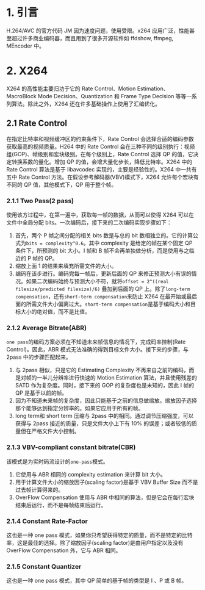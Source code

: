 # 1. 引言

H.264/AVC 的官方代码 JM 因为速度问题，使用受限。x264 应用广泛，性能甚至超过许多商业编码器，而且用到了很多开源软件如 ffdshow, ffmpeg, MEncoder 中。

# 2. X264

X264 的高性能主要归功于它的 Rate Control、Motion Estimation、MacroBlock Mode Decision、Quantization 和 Frame Type Decision 等等一系列算法。除此之外，X264 还在许多基础操作上使用了汇编优化。

## 2.1 Rate Control

在指定比特率和视频缓冲区的约束条件下，Rate Control 会选择合适的编码参数获取最高的视频质量。H264 中的 Rate Control 会在三种不同的级别执行：视频组(GOP)、帧级别和宏块级别。在每个级别上，Rate Control 选择 QP 的值，它决定转换系数的量化。增加 QP 的值，会增大量化步长，降低比特率。X264 中的 Rate Control 算法是基于 libavcodec 实现的，主要是经验性的。X264 中一共有五中 Rate Control 方法。在假设参考解码器(VBV)模式下，X264 允许每个宏块有不同的 QP 值，其他模式下，QP 用于整个帧。

### 2.1.1 Two Pass(2 pass)

使用该方过程中，在第一遍中，获取每一帧的数据，从而可以使得 X264 可以在文件中全局分配 bits。一次编码后，接下来的二次编码实现步骤如下：

1. 首先，两个 P 帧之间分配的相关 bits 数是与总的 bit 数相独立的。它的计算公式为`bits = complexity^0.6`。其中 complexity 是给定的帧在某个固定 QP 条件下，所预测的 bit 大小。I 帧和 B 帧不会再单独做分析，而是使用与之临近的 P 帧的 QP。
2. 缩放上面 1 的结果来填充所需文件的大小。
3. 编码在该步进行。编码完每一帧后，更新后面的 QP 来修正预测大小有误的情况。如果二次编码始终与预测大小不符，就将`offset = 2^((real filesize/predicted filesize)/6)` 叠加到后面的 QP 上。除了`long-term compensation`，还有`short-term compensation`来防止 X264 在最开始或最后面的所需文件大小偏离过大。`short-term compensation`是基于编码大小和目标大小的绝对值，而不是比值。

### 2.1.2 Average Bitrate(ABR)

`one pass`的编码方案必须在不知道未来帧信息的情况下，完成码率控制(Rate Control)。因此，ABR 模式无法准确的得到目标文件大小。接下来的步骤，与 2pass 中的步骤匹配起来。

1. 与 2pass 相似，只是它的 Estimating Complexity 不再来自之前的编码，而是对帧的一半儿分辨率进行快速的 Motion Estimation 算法，并且使用残差的 SATD 作为复杂度。同时，接下来的 GOP 的复杂度也是未知的，因此 I 帧的 QP 是基于以前的帧。
2. 因为不知道未来帧的复杂度，因此只能基于之前的信息做缩放。缩放因子选择那个能够达到指定分辨率的。如果它应用于所有的帧。
3. long term和 short term 压缩与 2pass 中的相同。通过调节压缩强度，可以获得与 2pass 接近的质量，只是文件大小上下有 10% 的误差；或者较低的质量但在严格文件大小控制。

### 2.1.3 VBV-compliant constant bitrate(CBR)

该模式是为实时码流设计的`one-pass`模式。

1. 它使用与 ABR 相同的 complexity estimation 来计算 bit 大小。
2. 用于计算文件大小的缩放因子(scaling factor)是基于 VBV Buffer Size 而不是过去帧计算得来的。
3. OverFlow Compensation 使用与 ABR 中相同的算法，但是它会在每行宏块结束后运行，而不是每帧结束后运行。

### 2.1.4 Constant Rate-Factor

这也是一种 one pass 模式，如果你只希望获得特定的质量，而不是特定的比特率，这是最佳的选择。除了缩放因子(scaling factor)是由用户指定以及没有 OverFlow Compensation 外，它与 ABR 相同。

### 2.1.5 Constant Quantizer

这也是一种 one pass 模式，其中 QP 简单的基于帧的类型是 I 、P 或 B 帧。
